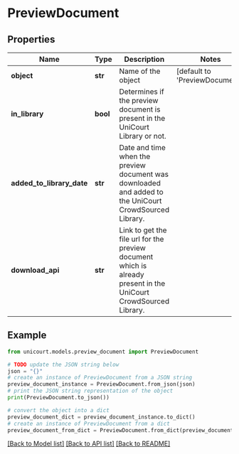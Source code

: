 # PreviewDocument


## Properties

Name | Type | Description | Notes
------------ | ------------- | ------------- | -------------
**object** | **str** | Name of the object | [default to 'PreviewDocument']
**in_library** | **bool** | Determines if the preview document is present in the UniCourt Library or not. | 
**added_to_library_date** | **str** | Date and time when the preview document was downloaded and added to the UniCourt CrowdSourced Library. | 
**download_api** | **str** | Link to get the file url for the preview document which is already present in the UniCourt CrowdSourced Library. | 

## Example

```python
from unicourt.models.preview_document import PreviewDocument

# TODO update the JSON string below
json = "{}"
# create an instance of PreviewDocument from a JSON string
preview_document_instance = PreviewDocument.from_json(json)
# print the JSON string representation of the object
print(PreviewDocument.to_json())

# convert the object into a dict
preview_document_dict = preview_document_instance.to_dict()
# create an instance of PreviewDocument from a dict
preview_document_from_dict = PreviewDocument.from_dict(preview_document_dict)
```
[[Back to Model list]](../README.md#documentation-for-models) [[Back to API list]](../README.md#documentation-for-api-endpoints) [[Back to README]](../README.md)


